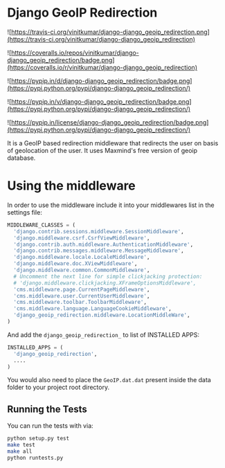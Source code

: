 Django GeoIP Redirection
========================

![https://travis-ci.org/vinitkumar/django-django_geoip_redirection.png](https://travis-ci.org/vinitkumar/django-django_geoip_redirection)

![https://coveralls.io/repos/vinitkumar/django-django_geoip_redirection/badge.png](https://coveralls.io/r/vinitkumar/django-django_geoip_redirection)

![https://pypip.in/d/django-django_geoip_redirection/badge.png](https://pypi.python.org/pypi/django-django_geoip_redirection/)

![https://pypip.in/v/django-django_geoip_redirection/badge.png](https://pypi.python.org/pypi/django-django_geoip_redirection/)

![https://pypip.in/license/django-django_geoip_redirection/badge.png](https://pypi.python.org/pypi/django-django_geoip_redirection/)




It is a GeoIP based redirection middleware that redirects the user on basis of
geolocation of the user. It uses Maxmind's free version of geoip database.


Using the middleware
====================

In order to use the middleware include it into your middlewares list in the
settings file:

```python
MIDDLEWARE_CLASSES = (
  'django.contrib.sessions.middleware.SessionMiddleware',
  'django.middleware.csrf.CsrfViewMiddleware',
  'django.contrib.auth.middleware.AuthenticationMiddleware',
  'django.contrib.messages.middleware.MessageMiddleware',
  'django.middleware.locale.LocaleMiddleware',
  'django.middleware.doc.XViewMiddleware',
  'django.middleware.common.CommonMiddleware',
  # Uncomment the next line for simple clickjacking protection:
  # 'django.middleware.clickjacking.XFrameOptionsMiddleware',
  'cms.middleware.page.CurrentPageMiddleware',
  'cms.middleware.user.CurrentUserMiddleware',
  'cms.middleware.toolbar.ToolbarMiddleware',
  'cms.middleware.language.LanguageCookieMiddleware',
  'django_geoip_redirection.middleware.LocationMiddleWare',
)
```
And add the `django_geoip_redirection_` to list of INSTALLED APPS:

```python
INSTALLED_APPS = (
  'django_geoip_redirection',
  ....
)
```

You would also need to place the `GeoIP.dat.dat` present inside the data folder to
your project root directory.




Running the Tests
------------------

You can run the tests with via:

```bash
python setup.py test
make test
make all
python runtests.py
```
